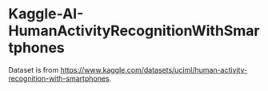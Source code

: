 # Kaggle-AI-HumanActivityRecognitionWithSmartphones

Dataset is from https://www.kaggle.com/datasets/uciml/human-activity-recognition-with-smartphones.
